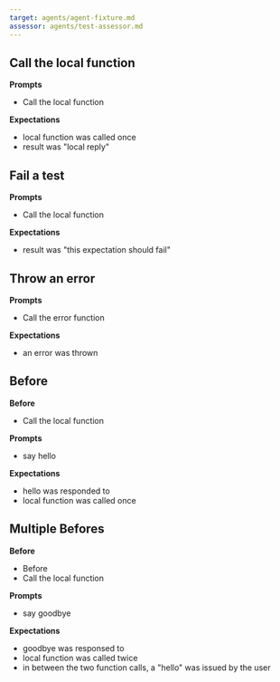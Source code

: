 ```yaml
---
target: agents/agent-fixture.md
assessor: agents/test-assessor.md
---
```


## Call the local function

**Prompts**

- Call the local function

**Expectations**

- local function was called once
- result was "local reply"

## Fail a test

**Prompts**

- Call the local function

**Expectations**

- result was "this expectation should fail"

## Throw an error

**Prompts**

- Call the error function

**Expectations**

- an error was thrown

## Before

**Before**

- Call the local function

**Prompts**

- say hello

**Expectations**

- hello was responded to
- local function was called once

## Multiple Befores

**Before**

- Before
- Call the local function

**Prompts**

- say goodbye

**Expectations**

- goodbye was responsed to
- local function was called twice
- in between the two function calls, a "hello" was issued by the user

